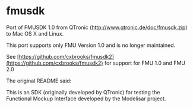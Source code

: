 # fmusdk

Port of FMUSDK 1.0 from QTronic (http://www.qtronic.de/doc/fmusdk.zip) to Mac OS X and Linux.

This port supports only FMU Version 1.0 and is no longer maintained.

See [https://github.com/cxbrooks/fmusdk2](https://github.com/cxbrooks/fmusdk2) for support for FMU 1.0 and FMU 2.0

The original README said:

This is an SDK (originally developed by QTronic) for testing the  
Functional Mockup Interface developed by the Modelisar project.


